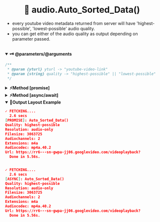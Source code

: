 <br>
<h1 align="center">
<b>📢 audio.Auto_Sorted_Data()
</b>
</h1>

- every youtube video metadata returned from server will have 'highest-possible', 'lowest-possible' audio quality.
- you can get either of the audio quality as output depending on parameter passed.

<br />
<details open>
<summary><b>🗝️ @parameters/@arguments</b></summary>
<p>

```js
/**
 * @param {yturl} yturl -> "youtube-video-link"
 * @param {string} quality -> "highest-possible" || "lowest-possible"
 */
```

</p>
</details>

<details >
<summary><b>⚡Method [promise]</b></summary>
<p>

```js
import c from "chalk";
import { ytdlp } from "ytdlp";
import Fetch from "node-fetch";

ytdlp.audio
  .Auto_Sorted_Data({
    yturl: "https://youtu.be/mVGWRaSFbEs", // required
    quality: "highest-possible", // required
  })
  .then((r) => {
    console.log(c.bgGreen("[PROMISE]:"), c.bgGrey("audio.Auto_Sorted_Data()"));
    console.log(c.blue("Quality:"), c.gray(r.quality));
    console.log(c.blue("Resolution:"), c.gray(r.resolution));
    console.log(c.blue("Audiochannels:"), c.gray(r.audiochannels));
    console.log(c.blue("Filesize:"), c.gray(r.filesize));
    console.log(c.blue("Extensions:"), c.gray(r.extensions));
    console.log(c.blue("Audiocodec:"), c.gray(r.acodec));
    console.log(c.blue("Url:"), c.gray(r.url));
  })
  .catch((error) => console.log(c.bgRed("ERROR: "), c.gray(error.message)));
```

</p>
</details>

<details >
<summary><b>⚡Method [async/await]</b></summary>
<p>

```js
import c from "chalk";
import { ytdlp } from "ytdlp";
import Fetch from "node-fetch";

(async () => {
  const r = await ytdlp.audio
    .Auto_Sorted_Data({
      yturl: "https://youtu.be/mVGWRaSFbEs", // required
      quality: "highest-possible", // required
    })
    .catch((error) => console.log(c.bgRed("ERROR: "), c.gray(error.message)));
  console.log(c.bgGreen("[ASYNC]:"), c.bgGrey("audio.Auto_Sorted_Data()"));
  console.log(c.blue("Quality:"), c.gray(r.quality));
  console.log(c.blue("Resolution:"), c.gray(r.resolution));
  console.log(c.blue("Filesize:"), c.gray(r.filesize));
  console.log(c.blue("Audiochannels:"), c.gray(r.audiochannels));
  console.log(c.blue("Extensions:"), c.gray(r.extensions));
  console.log(c.blue("Audiocodec:"), c.gray(r.acodec));
  console.log(c.blue("Url:"), c.gray(r.url));
})();
```

</p>
</details>

<details open>
<summary><b>🎊Output Layout Example</b></summary>
<p>

```json
✓ FETCHING....
  2.6 secs
[PROMISE]: Auto_Sorted_Data()
Quality: highest-possible
Resolution: audio-only
Filesize: 3063725
Audiochannels: 2
Extensions: m4a
Audiocodec: mp4a.40.2
Url: https://rr6---sn-gwpa-jj06.googlevideo.com/videoplayback?
  Done in 5.56s.


✓ FETCHING....
  2.6 secs
[ASYNC]: Auto_Sorted_Data()
Quality: highest-possible
Resolution: audio-only
Filesize: 3063725
Audiochannels: 2
Extensions: m4a
Audiocodec: mp4a.40.2
Url: https://rr6---sn-gwpa-jj06.googlevideo.com/videoplayback?
  Done in 5.56s.
```

</p>
</details>
